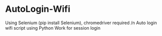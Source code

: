 # AutoLogin-Wifi
Using Selenium (pip install Selenium), chromedriver required /n
Auto login wifi script using Python
Work for session login
